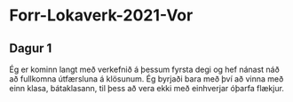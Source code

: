 # Forr-Lokaverk-2021-Vor

## Dagur 1

Ég er kominn langt með verkefnið á þessum fyrsta degi og hef nánast náð að fullkomna útfærsluna á klösunum. Ég byrjaði bara með því að vinna með einn klasa, bátaklasann, til þess að vera ekki með einhverjar óþarfa flækjur.
